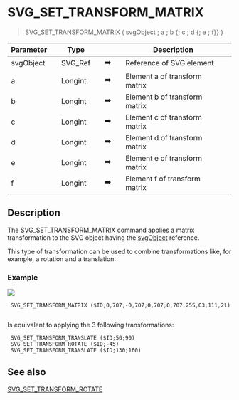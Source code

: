 <!-- SVG_SET_TRANSFORM_MATRIX ( objectID ; Param_2 ; Param_3 ; Param_4 ; Param_5 ; Param_6 ; Param_7 )
 -> objectID (Text)
 -> Param_2 (Real)
 -> Param_3 (Real)
 -> Param_4 (Real)
 -> Param_5 (Real)
 -> Param_6 (Real)
 -> Param_7 (Real)-->
# SVG_SET_TRANSFORM_MATRIX

> SVG_SET_TRANSFORM_MATRIX ( svgObject ; a ; b {; c ; d {; e ; f}} )

| Parameter |     | Type |     |     |     | Description |     |
| --- | --- | --- | --- | --- | --- | --- | --- |
| svgObject |     | SVG_Ref |     | ➡️ |     | Reference of SVG element |     |
| a   |     | Longint |     | ➡️ |     | Element a of transform matrix |     |
| b   |     | Longint |     | ➡️ |     | Element b of transform matrix |     |
| c   |     | Longint |     | ➡️ |     | Element c of transform matrix |     |
| d   |     | Longint |     | ➡️ |     | Element d of transform matrix |     |
| e   |     | Longint |     | ➡️ |     | Element e of transform matrix |     |
| f   |     | Longint |     | ➡️ |     | Element f of transform matrix |     |

## Description

The SVG_SET_TRANSFORM_MATRIX command applies a matrix transformation to the SVG object having the [svgObject](## "Reference of SVG element") reference.

This type of transformation can be used to combine transformations like, for example, a rotation and a translation.

### Example  

![](https://doc.4d.com/4Dv19/picture/194249/pict194249.en.png)

```4d
 SVG_SET_TRANSFORM_MATRIX ($ID;0,707;-0,707;0,707;0,707;255,03;111,21)  
  
```

Is equivalent to applying the 3 following transformations:

```4d
 SVG_SET_TRANSFORM_TRANSLATE ($ID;50;90)  
 SVG_SET_TRANSFORM_ROTATE ($ID;-45)  
 SVG_SET_TRANSFORM_TRANSLATE ($ID;130;160)
```

## See also

[SVG_SET_TRANSFORM_ROTATE](SVG_SET_TRANSFORM_ROTATE.md)
